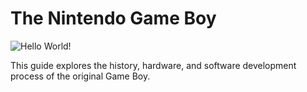 # The Nintendo Game Boy

![Hello World!](https://raw.github.com/spencersteers/game-boy-development-book/master/assets/hello-world.jpg)

This guide explores the history, hardware, and software development process of the original Game Boy. 
